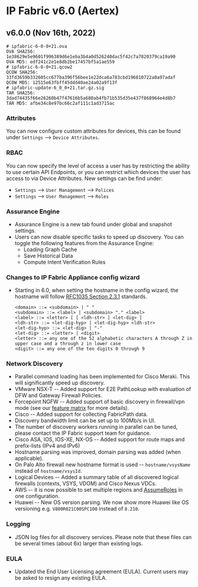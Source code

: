 # IP Fabric v6.0 (Aertex)

## v6.0.0 (Nov 16th, 2022)

```shell
# ipfabric-6-0-0+21.ova
OVA SHA256: 1e38629e5e9601f996389d6e1eba3b4a0d526240dac5f42c7a7820379ca19a90
OVA MD5: edf241c2e1e8db2be17457bf5a1ae559
# ipfabric-6-0-0+21.qcow2
QCOW SHA256: 33fd3659b332605cc677ba396f56bee1e22dca6a783cbd196810722a0a97adaf
QCOW MD5: 12515e63fbff45ddd40ae24a02a9f13f
# ipfabric-update-6_0_0+21.tar.gz.sig
TAR SHA256: 3dad74435f66e26260b47f47616b5a680ab4fb71b535d35e437f868964e4d8b7
TAR MD5: afbe34c8e97bc66c2af111c1ad3715ac
```

### Attributes

You can now configure custom attributes for devices, this can be found under `Settings` --> `Device Attributes`.

### RBAC

You can now specify the level of access a user has by restricting the ability to use certain API Endpoints, or you can restrict which devices the user has access to via Device Attributes. New settings can be find under:

- `Settings` --> `User Management` --> `Polices`
- `Settings` --> `User Management` --> `Roles`

### Assurance Engine

- Assurance Engine is a new tab found under global and snapshot settings.
- Users can now disable specific tasks to speed up discovery. You can toggle the following features from the Assurance Engine:
  - Loading Graph Cache
  - Save Historical Data
  - Compute Intent Verification Rules

### Changes to IP Fabric Appliance config wizard

- Starting in 6.0, when setting the hostname in the config wizard, the hostname will follow [RFC1035 Section 2.3.1](https://www.rfc-editor.org/rfc/rfc1035#section-2.3.1) standards.

  ```bnf
  <domain> ::= <subdomain> | " "
  <subdomain> ::= <label> | <subdomain> "." <label>
  <label> ::= <letter> [ [ <ldh-str> ] <let-dig> ]
  <ldh-str> ::= <let-dig-hyp> | <let-dig-hyp> <ldh-str>
  <let-dig-hyp> ::= <let-dig> | "-"
  <let-dig> ::= <letter> | <digit>
  <letter> ::= any one of the 52 alphabetic characters A through Z in upper case and a through z in lower case
  <digit> ::= any one of the ten digits 0 through 9
  ```

### Network Discovery

- Parallel command loading has been implemented for Cisco Meraki. This will significantly speed up discovery.
- VMware NSX-T -- Added support for E2E PathLookup with evaluation of DFW and Gateway Firewall Policies.
- Forcepoint NGFW -- Added support of basic discovery in firewall/vpn mode (see our [feature matrix](https://matrix.ipfabric.io) for more details).
- Cisco -- Added support for collecting FabricPath data.
- Discovery bandwidth limit can be set up to 100Mb/s in UI.
- The number of discovery workers running in parallel can be tuned, please contact the IP Fabric support team for guidance.
- Cisco ASA, IOS, IOS-XE, NX-OS -- Added support for route maps and prefix-lists (IPv4 and IPv6)
- Hostname parsing was improved, domain parsing was added (when applicable).
- On Palo Alto firewall new hostname format is used -- `hostname/vsysName` instead of `hostname/vsysId`.
- Logical Devices -- Added a summary table of all discovered logical firewalls (contexts, VSYS, VDOM) and Cisco Nexus VDCs.
- AWS -- it is now possible to set multiple regions and [AssumeRoles](https://docs.aws.amazon.com/STS/latest/APIReference/API_AssumeRole.html) in one configuration.
- Huawei -- New OS version parsing. We now show more Huawei like OS versioning e.g. `V800R021C00SPC100` instead of `8.210`.

### Logging

- JSON log files for all discovery services. Please note that these files can be several times (about 6x) larger than existing logs.

### EULA

- Updated the End User Licensing agreement (EULA). Current users may be asked to resign any existing EULA.
